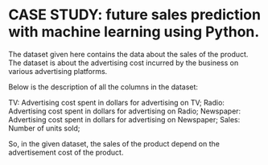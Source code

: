 # CASE STUDY:  future sales prediction with machine learning using Python.
The dataset given here contains the data about the sales of the product. The dataset is about the advertising cost incurred by the business on various advertising platforms.


Below is the description of all the columns in the dataset:

TV: Advertising cost spent in dollars for advertising on TV;
Radio: Advertising cost spent in dollars for advertising on Radio;
Newspaper: Advertising cost spent in dollars for advertising on Newspaper;
Sales: Number of units sold;

So, in the given
dataset, the sales of the product depend on the advertisement cost of the product. 
